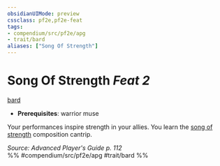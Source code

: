 ```yaml
---
obsidianUIMode: preview
cssclass: pf2e,pf2e-feat
tags:
- compendium/src/pf2e/apg
- trait/bard
aliases: ["Song Of Strength"]
---
```

# Song Of Strength  *Feat 2*  
[bard](rules/traits/bard.md "Bard Class Trait")  

- **Prerequisites**: warrior muse

Your performances inspire strength in your allies. You learn the [song of strength](compendium/spells/song-of-strength-apg.md) composition cantrip.

*Source: Advanced Player's Guide p. 112*  
%% #compendium/src/pf2e/apg #trait/bard %%